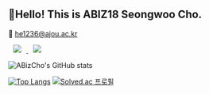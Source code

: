 <h2> 🍊Hello! This is ABIZ18 Seongwoo Cho. </h2>

<span> 💌 he1236@ajou.ac.kr </span>

<a href="https://www.instagram.com/horiz.d/">
    <img 
        src="http://img.shields.io/badge/-Instagram-222222?style=flat&logo=Instagram&link=https://www.instagram.com/horiz.d/"
        style="height : auto; margin-left : 10px; margin-right : 10px;"/>
</a>
<a href="https://velog.io/@he1256">
    <img 
        src="http://img.shields.io/badge/-Velog-222222?style=flat&logo=Vector Logo Zone&link=https://velog.io/@he1256"
        style="height : auto; margin-left : 10px; margin-right : 10px;"/>
</a>


![ABizCho's GitHub stats](https://github-readme-stats.vercel.app/api?username=ABizCho&show_icons=true&theme=material-palenight)

[![Top Langs](https://github-readme-stats.vercel.app/api/top-langs/?username=ABizCho&layout=compact&theme=material-palenight&langs_count=8)](https://github.com/anuraghazra/github-readme-stats)
[![Solved.ac
프로필](http://mazassumnida.wtf/api/v2/generate_badge?boj=he1236)](https://solved.ac/he1236)



<!--
**ABizCho/ABizCho** is a ✨ _special_ ✨ repository because its `README.md` (this file) appears on your GitHub profile.

Here are some ideas to get you started:

- 🔭 I’m currently working on ...
- 🌱 I’m currently learning ...
- 👯 I’m looking to collaborate on ...
- 🤔 I’m looking for help with ...
- 💬 Ask me about ...
- 📫 How to reach me: ...
- 😄 Pronouns: ...
- ⚡ Fun fact: ...
-->
